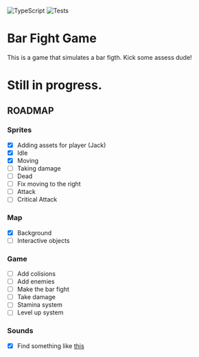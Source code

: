 ![TypeScript](https://img.shields.io/badge/TypeScript-007ACC?style=for-the-badge&logo=typescript&logoColor=white)
![Tests](https://github.com/edgarberlinck/bar-figth-game/actions/workflows/run-tests.yml/badge.svg)

# Bar Fight Game

This is a game that simulates a bar figth. Kick some assess dude!

# Still in progress.

## ROADMAP

### Sprites

- [x] Adding assets for player (Jack)
- [x] Idle
- [x] Moving
- [ ] Taking damage
- [ ] Dead
- [ ] Fix moving to the right
- [ ] Attack
- [ ] Critical Attack

### Map

- [x] Background
- [ ] Interactive objects

### Game

- [ ] Add colisions
- [ ] Add enemies
- [ ] Make the bar fight
- [ ] Take damage
- [ ] Stamina system
- [ ] Level up system

### Sounds

- [x] Find something like [this](https://www.epidemicsound.com/music/playlists/metal/)
